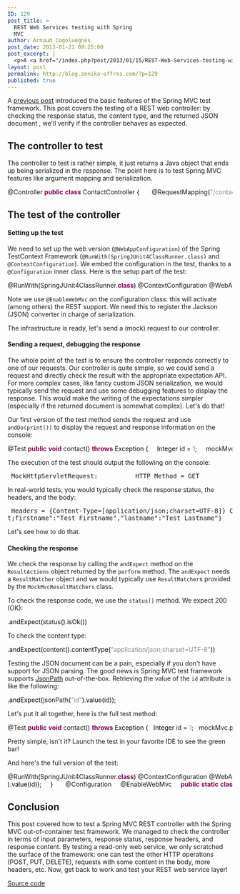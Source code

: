 ```yaml
---
ID: 129
post_title: >
  REST Web Services testing with Spring
  MVC
author: Arnaud Cogoluègnes
post_date: 2013-01-21 09:25:00
post_excerpt: |
  <p>A <a href="/index.php?post/2013/01/15/REST-Web-Services-testing-with-Spring-MVC">previous post</a> introduced the basic features of the Spring MVC test framework. This post covers the testing of a REST web controller: by checking the response status, the content type, and the returned JSON document , we'll verify if the controller behaves as expected.</p>
layout: post
permalink: http://blog.zenika-offres.com/?p=129
published: true
---
```

<p>A <a href="/index.php?post/2013/01/15/REST-Web-Services-testing-with-Spring-MVC">previous post</a> introduced the basic features of the Spring MVC test framework. This post covers the testing of a REST web controller: by checking the response status, the content type, and the returned JSON document , we'll verify if the controller behaves as expected.</p>
<!--more-->
<h2>The controller to test</h2> <p>The controller to test is rather simple, it just returns a Java object that ends up being serialized in the response. The point here is to test Spring MVC features like argument mapping and serialization.</p> <pre class="java code java" style="font-family:inherit">@Controller <span style="color: #7F0055; font-weight: bold;">public</span> <span style="color: #7F0055; font-weight: bold;">class</span> ContactController <span style="color: #000000;">&#123;</span> &nbsp;     @RequestMapping<span style="color: #000000;">&#40;</span><span style="color: #888888;">&quot;/contact/{id}&quot;</span><span style="color: #000000;">&#41;</span>     @ResponseBody     <span style="color: #7F0055; font-weight: bold;">public</span> Contact contact<span style="color: #000000;">&#40;</span>@PathVariable<span style="color: #000000;">&#40;</span><span style="color: #888888;">&quot;id&quot;</span><span style="color: #000000;">&#41;</span> <span style="color: #000000;">Integer</span> id<span style="color: #000000;">&#41;</span> <span style="color: #000000;">&#123;</span>         <span style="color: #808080; font-style: italic;">// mimics a call to a business service</span>         <span style="color: #7F0055; font-weight: bold;">return</span> <span style="color: #7F0055; font-weight: bold;">new</span> Contact<span style="color: #000000;">&#40;</span>id,<span style="color: #888888;">&quot;Test Firstname&quot;</span>,<span style="color: #888888;">&quot;Test Lastname&quot;</span><span style="color: #000000;">&#41;</span>;     <span style="color: #000000;">&#125;</span> &nbsp; <span style="color: #000000;">&#125;</span></pre> <h2>The test of the controller</h2> <h4>Setting up the test</h4> <p>We need to set up the web version (<code>@WebAppConfiguration</code>) of the Spring TestContext Framework (<code>@RunWith(SpringJUnit4ClassRunner.class)</code> and <code>@ContextConfiguration</code>). We embed the configuration in the test, thanks to a <code>@Configuration</code> inner class. Here is the setup part of the test:</p> <pre class="java code java" style="font-family:inherit">@RunWith<span style="color: #000000;">&#40;</span>SpringJUnit4ClassRunner.<span style="color: #7F0055; font-weight: bold;">class</span><span style="color: #000000;">&#41;</span> @ContextConfiguration @WebAppConfiguration <span style="color: #7F0055; font-weight: bold;">public</span> <span style="color: #7F0055; font-weight: bold;">class</span> ContactControllerTest <span style="color: #000000;">&#123;</span> &nbsp;     @Autowired     <span style="color: #7F0055; font-weight: bold;">private</span> WebApplicationContext ctx; &nbsp;     <span style="color: #7F0055; font-weight: bold;">private</span> MockMvc mockMvc; &nbsp;     @Before     <span style="color: #7F0055; font-weight: bold;">public</span> <span style="color: #7F0055; font-weight: bold;">void</span> setUp<span style="color: #000000;">&#40;</span><span style="color: #000000;">&#41;</span> <span style="color: #000000;">&#123;</span>         <span style="color: #7F0055; font-weight: bold;">this</span>.<span style="color: #000000;">mockMvc</span> = MockMvcBuilders.<span style="color: #000000;">webAppContextSetup</span><span style="color: #000000;">&#40;</span>ctx<span style="color: #000000;">&#41;</span>.<span style="color: #000000;">build</span><span style="color: #000000;">&#40;</span><span style="color: #000000;">&#41;</span>;     <span style="color: #000000;">&#125;</span> &nbsp;     <span style="color: #000000;">&#40;</span>...<span style="color: #000000;">&#41;</span> &nbsp;     @Configuration     @EnableWebMvc     <span style="color: #7F0055; font-weight: bold;">public</span> <span style="color: #7F0055; font-weight: bold;">static</span> <span style="color: #7F0055; font-weight: bold;">class</span> TestConfiguration <span style="color: #000000;">&#123;</span> &nbsp;         @Bean         <span style="color: #7F0055; font-weight: bold;">public</span> ContactController contactController<span style="color: #000000;">&#40;</span><span style="color: #000000;">&#41;</span> <span style="color: #000000;">&#123;</span>             <span style="color: #7F0055; font-weight: bold;">return</span> <span style="color: #7F0055; font-weight: bold;">new</span> ContactController<span style="color: #000000;">&#40;</span><span style="color: #000000;">&#41;</span>;         <span style="color: #000000;">&#125;</span> &nbsp;     <span style="color: #000000;">&#125;</span> &nbsp; <span style="color: #000000;">&#125;</span></pre> <p>Note we use <code>@EnableWebMvc</code> on the configuration class: this will activate (among others) the REST support. We need this to register the Jackson (JSON) converter in charge of serialization.</p> <p>The infrastructure is ready, let's send a (mock) request to our controller.</p> <h4>Sending a request, debugging the response</h4> <p>The whole point of the test is to ensure the controller responds correctly to one of our requests. Our controller is quite simple, so we could send a request and directly check the result with the appropriate expectation API. For more complex cases, like fancy custom JSON serialization, we would typically send the request and use some debugging features to display the response. This would make the writing of the expectations simpler (especially if the returned document is somewhat complex). Let's do that!</p> <p>Our first version of the test method sends the request and use <code>andDo(print())</code> to display the request and response information on the console:</p> <pre class="java code java" style="font-family:inherit">@Test <span style="color: #7F0055; font-weight: bold;">public</span> <span style="color: #7F0055; font-weight: bold;">void</span> contact<span style="color: #000000;">&#40;</span><span style="color: #000000;">&#41;</span> <span style="color: #7F0055; font-weight: bold;">throws</span> <span style="color: #000000;">Exception</span> <span style="color: #000000;">&#123;</span>     <span style="color: #000000;">Integer</span> id = <span style="color: #cc66cc;">1</span>;     mockMvc.<span style="color: #000000;">perform</span><span style="color: #000000;">&#40;</span>get<span style="color: #000000;">&#40;</span><span style="color: #888888;">&quot;/contact/{id}&quot;</span>,id<span style="color: #000000;">&#41;</span>.<span style="color: #000000;">accept</span><span style="color: #000000;">&#40;</span>MediaType.<span style="color: #000000;">APPLICATION_JSON</span><span style="color: #000000;">&#41;</span><span style="color: #000000;">&#41;</span>             .<span style="color: #000000;">andDo</span><span style="color: #000000;">&#40;</span>print<span style="color: #000000;">&#40;</span><span style="color: #000000;">&#41;</span><span style="color: #000000;">&#41;</span>; <span style="color: #000000;">&#125;</span></pre> <p>The execution of the test should output the following on the console:</p> <pre> MockHttpServletRequest:          HTTP Method = GET          Request URI = /contact/1           Parameters = {}              Headers = {Accept=[application/json]}              Handler:                 Type = com.zenika.ContactController               Method = public com.zenika.Contact com.zenika.ContactController.contact(java.lang.Integer)                Async:    Was async started = false         Async result = null   Resolved Exception:                 Type = null         ModelAndView:            View name = null                 View = null                Model = null             FlashMap: MockHttpServletResponse:               Status = 200        Error message = null              Headers = {Content-Type=[application/json;charset=UTF-8]}         Content type = application/json;charset=UTF-8                 Body = {&quot;id&quot;:1,&quot;firstname&quot;:&quot;Test Firstname&quot;,&quot;lastname&quot;:&quot;Test Lastname&quot;}        Forwarded URL = null       Redirected URL = null              Cookies = [] </pre> <p>In real-world tests, you would typically check the response status, the headers, and the body:</p> <pre> Headers = {Content-Type=[application/json;charset=UTF-8]} Content type = application/json;charset=UTF-8 Body = {&quot;id&quot;:1,&quo
t;firstname&quot;:&quot;Test Firstname&quot;,&quot;lastname&quot;:&quot;Test Lastname&quot;} </pre> <p>Let's see how to do that.</p> <h4>Checking the response</h4> <p>We check the response by calling the <code>andExpect</code> method on the <code>ResultActions</code> object returned by the <code>perform</code> method. The <code>andExpect</code> needs a <code>ResultMatcher</code> object and we would typically use <code>ResultMatcher</code>s provided by the <code>MockMvcResultMatchers</code> class.</p> <p>To check the response code, we use the <code>status()</code> method. We expect 200 (OK):</p> <pre class="java code java" style="font-family:inherit">.<span style="color: #000000;">andExpect</span><span style="color: #000000;">&#40;</span>status<span style="color: #000000;">&#40;</span><span style="color: #000000;">&#41;</span>.<span style="color: #000000;">isOk</span><span style="color: #000000;">&#40;</span><span style="color: #000000;">&#41;</span><span style="color: #000000;">&#41;</span></pre> <p>To check the content type:</p> <pre class="java code java" style="font-family:inherit">.<span style="color: #000000;">andExpect</span><span style="color: #000000;">&#40;</span>content<span style="color: #000000;">&#40;</span><span style="color: #000000;">&#41;</span>.<span style="color: #000000;">contentType</span><span style="color: #000000;">&#40;</span><span style="color: #888888;">&quot;application/json;charset=UTF-8&quot;</span><span style="color: #000000;">&#41;</span><span style="color: #000000;">&#41;</span></pre> <p>Testing the JSON document can be a pain, especially if you don't have support for JSON parsing. The good news is Spring MVC test framework supports <a href="http://code.google.com/p/json-path/">JsonPath</a> out-of-the-box. Retrieving the value of the <code>id</code> attribute is like the following:</p> <pre class="java code java" style="font-family:inherit">.<span style="color: #000000;">andExpect</span><span style="color: #000000;">&#40;</span>jsonPath<span style="color: #000000;">&#40;</span><span style="color: #888888;">&quot;id&quot;</span><span style="color: #000000;">&#41;</span>.<span style="color: #000000;">value</span><span style="color: #000000;">&#40;</span>id<span style="color: #000000;">&#41;</span><span style="color: #000000;">&#41;</span>;</pre> <p>Let's put it all together, here is the full test method:</p> <pre class="java code java" style="font-family:inherit">@Test <span style="color: #7F0055; font-weight: bold;">public</span> <span style="color: #7F0055; font-weight: bold;">void</span> contact<span style="color: #000000;">&#40;</span><span style="color: #000000;">&#41;</span> <span style="color: #7F0055; font-weight: bold;">throws</span> <span style="color: #000000;">Exception</span> <span style="color: #000000;">&#123;</span>   <span style="color: #000000;">Integer</span> id = <span style="color: #cc66cc;">1</span>;   mockMvc.<span style="color: #000000;">perform</span><span style="color: #000000;">&#40;</span>get<span style="color: #000000;">&#40;</span><span style="color: #888888;">&quot;/contact/{id}&quot;</span>,id<span style="color: #000000;">&#41;</span>.<span style="color: #000000;">accept</span><span style="color: #000000;">&#40;</span>MediaType.<span style="color: #000000;">APPLICATION_JSON</span><span style="color: #000000;">&#41;</span><span style="color: #000000;">&#41;</span>          .<span style="color: #000000;">andExpect</span><span style="color: #000000;">&#40;</span>status<span style="color: #000000;">&#40;</span><span style="color: #000000;">&#41;</span>.<span style="color: #000000;">isOk</span><span style="color: #000000;">&#40;</span><span style="color: #000000;">&#41;</span><span style="color: #000000;">&#41;</span>          .<span style="color: #000000;">andExpect</span><span style="color: #000000;">&#40;</span>content<span style="color: #000000;">&#40;</span><span style="color: #000000;">&#41;</span>.<span style="color: #000000;">contentType</span><span style="color: #000000;">&#40;</span><span style="color: #888888;">&quot;application/json;charset=UTF-8&quot;</span><span style="color: #000000;">&#41;</span><span style="color: #000000;">&#41;</span>          .<span style="color: #000000;">andExpect</span><span style="color: #000000;">&#40;</span>jsonPath<span style="color: #000000;">&#40;</span><span style="color: #888888;">&quot;id&quot;</span><span style="color: #000000;">&#41;</span>.<span style="color: #000000;">value</span><span style="color: #000000;">&#40;</span>id<span style="color: #000000;">&#41;</span><span style="color: #000000;">&#41;</span>; <span style="color: #000000;">&#125;</span></pre> <p>Pretty simple, isn't it? Launch the test in your favorite IDE to see the green bar!</p> <p>And here's the full version of the test:</p> <pre class="java code java" style="font-family:inherit">@RunWith<span style="color: #000000;">&#40;</span>SpringJUnit4ClassRunner.<span style="color: #7F0055; font-weight: bold;">class</span><span style="color: #000000;">&#41;</span> @ContextConfiguration @WebAppConfiguration <span style="color: #7F0055; font-weight: bold;">public</span> <span style="color: #7F0055; font-weight: bold;">class</span> ContactControllerTest <span style="color: #000000;">&#123;</span> &nbsp;     @Autowired     <span style="color: #7F0055; font-weight: bold;">private</span> WebApplicationContext ctx; &nbsp;     <span style="color: #7F0055; font-weight: bold;">private</span> MockMvc mockMvc; &nbsp;     @Before     <span style="color: #7F0055; font-weight: bold;">public</span> <span style="color: #7F0055; font-weight: bold;">void</span> setUp<span style="color: #000000;">&#40;</span><span style="color: #000000;">&#41;</span> <span style="color: #000000;">&#123;</span>         <span style="color: #7F0055; font-weight: bold;">this</span>.<span style="color: #000000;">mockMvc</span> = MockMvcBuilders.<span style="color: #000000;">webAppContextSetup</span><span style="color: #000000;">&#40;</span>ctx<span style="color: #000000;">&#41;</span>.<span style="color: #000000;">build</span><span style="color: #000000;">&#40;</span><span style="color: #000000;">&#41;</span>;     <span style="color: #000000;">&#125;</span> &nbsp;     @Test     <span style="color: #7F0055; font-weight: bold;">public</span> <span style="color: #7F0055; font-weight: bold;">void</span> contact<span style="color: #000000;">&#40;</span><span style="color: #000000;">&#41;</span> <span style="color: #7F0055; font-weight: bold;">throws</span> <span style="color: #000000;">Exception</span> <span style="color: #000000;">&#123;</span>         <span style="color: #000000;">Integer</span> id = <span style="color: #cc66cc;">1</span>;         mockMvc.<span style="color: #000000;">perform</span><span style="color: #000000;">&#40;</span>get<span style="color: #000000;">&#40;</span><span style="color: #888888;">&quot;/contact/{id}&quot;</span>,id<span style="color: #000000;">&#41;</span>.<span style="color: #000000;">accept</span><span style="color: #000000;">&#40;</span>MediaType.<span style="color: #000000;">APPLICATION_JSON</span><span style="color: #000000;">&#41;</span><span style="color: #000000;">&#41;</span>                 .<span style="color: #000000;">andExpect</span><span style="color: #000000;">&#40;</span>status<span style="color: #000000;">&#40;</span><span style="color: #000000;">&#41;</span>.<span style="color: #000000;">isOk</span><span style="color: #000000;">&#40;</span><span style="color: #000000;">&#41;</span><span style="color: #000000;">&#41;</span>                 .<span style="color: #000000;">andExpect</span><span style="color: #000000;">&#40;</span>content<span style="color: #000000;">&#40;</span><span style="color: #000000;">&#41;</span>.<span style="color: #000000;">contentType</span><span style="color: #000000;">&#40;</span><span style="color: #888888;">&quot;application/json;charset=UTF-8&quot;</span><span style="color: #000000;">&#41;</span><span style="color: #000000;">&#41;</span>                 .<span style="color: #000000;">andExpect</span><span style="color: #000000;">&#40;</span>jsonPath<span style="color: #000000;">&#40;</span><span style="color: #888888;">&quot;id&quot;
</span><span style="color: #000000;">&#41;</span>.<span style="color: #000000;">value</span><span style="color: #000000;">&#40;</span>id<span style="color: #000000;">&#41;</span><span style="color: #000000;">&#41;</span>;     <span style="color: #000000;">&#125;</span> &nbsp;     @Configuration     @EnableWebMvc     <span style="color: #7F0055; font-weight: bold;">public</span> <span style="color: #7F0055; font-weight: bold;">static</span> <span style="color: #7F0055; font-weight: bold;">class</span> TestConfiguration <span style="color: #000000;">&#123;</span> &nbsp;         @Bean         <span style="color: #7F0055; font-weight: bold;">public</span> ContactController contactController<span style="color: #000000;">&#40;</span><span style="color: #000000;">&#41;</span> <span style="color: #000000;">&#123;</span>             <span style="color: #7F0055; font-weight: bold;">return</span> <span style="color: #7F0055; font-weight: bold;">new</span> ContactController<span style="color: #000000;">&#40;</span><span style="color: #000000;">&#41;</span>;         <span style="color: #000000;">&#125;</span> &nbsp;     <span style="color: #000000;">&#125;</span> &nbsp; <span style="color: #000000;">&#125;</span></pre> <h2>Conclusion</h2> <p>This post covered how to test a Spring MVC REST controller with the Spring MVC out-of-container test framework. We managed to check the controller in terms of input parameters, response status, response headers, and response content. By testing a read-only web service, we only scratched the surface of the framework: one can test the other HTTP operations (POST, PUT, DELETE), requests with some content in the body, more headers, etc. Now, get back to work and test your REST web service layer!</p> <p><a href="https://github.com/acogoluegnes/blog-spring-mvc-test-framework">Source code</a></p>